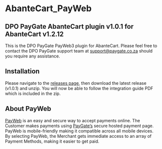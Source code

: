 # AbanteCart_PayWeb
## DPO PayGate AbanteCart plugin v1.0.1 for AbanteCart v1.2.12

This is the DPO PayGate PayWeb3 plugin for AbanteCart. Please feel free to contact the DPO PayGate support team at support@paygate.co.za should you require any assistance.

## Installation

Please navigate to the [releases page](https://github.com/RBAtkins0n/PayWeb_AbanteCart/releases), then download the latest release (v1.0.1) and unzip. You will now be able to follow the integration guide PDF which is included in the zip.

## About PayWeb

[PayWeb](https://www.paygate.co.za/paygate-products/payweb/) is an easy and secure way to accept payments online. The Customer makes payments using [PayGate’s](https://www.paygate.co.za/) secure hosted payment page. PayWeb is mobile-friendly making it compatible across all mobile devices. By selecting PayWeb, the Merchant gets immediate access to an array of Payment Methods, making it easier to get paid.
